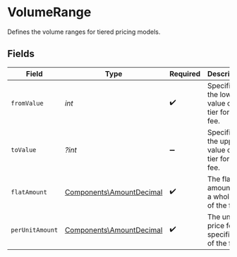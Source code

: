 # VolumeRange

Defines the volume ranges for tiered pricing models.


## Fields

| Field                                                                | Type                                                                 | Required                                                             | Description                                                          |
| -------------------------------------------------------------------- | -------------------------------------------------------------------- | -------------------------------------------------------------------- | -------------------------------------------------------------------- |
| `fromValue`                                                          | *int*                                                                | :heavy_check_mark:                                                   | Specifies the lower value of a tier for the fee.                     |
| `toValue`                                                            | *?int*                                                               | :heavy_minus_sign:                                                   | Specifies the upper value of a tier for the fee.                     |
| `flatAmount`                                                         | [Components\AmountDecimal](../../Models/Components/AmountDecimal.md) | :heavy_check_mark:                                                   | The flat amount for a whole tier of the fee.                         |
| `perUnitAmount`                                                      | [Components\AmountDecimal](../../Models/Components/AmountDecimal.md) | :heavy_check_mark:                                                   | The unit price for a specific tier of the fee.                       |